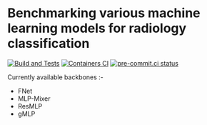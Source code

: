 # Benchmarking various machine learning models for radiology classification

[![Build and Tests](https://github.com/SauravMaheshkar/Radiology-Classification/actions/workflows/python.yml/badge.svg)](https://github.com/SauravMaheshkar/Radiology-Classification/actions/workflows/python.yml) [![Containers CI](https://github.com/SauravMaheshkar/Radiology-Classification/actions/workflows/containers.yml/badge.svg)](https://github.com/SauravMaheshkar/Radiology-Classification/actions/workflows/containers.yml) [![pre-commit.ci status](https://results.pre-commit.ci/badge/github/asottile/astpretty/main.svg)](https://results.pre-commit.ci/latest/github/SauravMaheshkar/Radiology-Classification/main)

Currently available backbones :-

- FNet
- MLP-Mixer
- ResMLP
- gMLP
